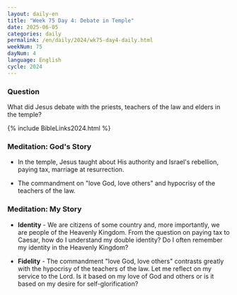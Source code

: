 ```yaml
---
layout: daily-en
title: "Week 75 Day 4: Debate in Temple"
date: 2025-06-05
categories: daily
permalink: /en/daily/2024/wk75-day4-daily.html
weekNum: 75
dayNum: 4
language: English
cycle: 2024
---
```


### Question     
What did Jesus debate with the priests, teachers of the law and elders in the temple?

{% include BibleLinks2024.html %} 

### Meditation: God's Story   
+ In the temple, Jesus taught about His authority and Israel's rebellion, paying tax, marriage at resurrection. 

+ The commandment on "love God, love others" and hypocrisy of the teachers of the law. 

### Meditation: My Story   
+ **Identity** - We are citizens of some country and, more importantly, we are people of the Heavenly Kingdom. From the question on paying tax to Caesar, how do I understand my double identity? Do I often remember my identity in the Heavenly Kingdom? 

+ **Fidelity** - The commandment "love God, love others" contrasts greatly with the hypocrisy of the teachers of the law. Let me reflect on my service to the Lord. Is it based on my love of God and others or is it based on my desire for self-glorification? 
